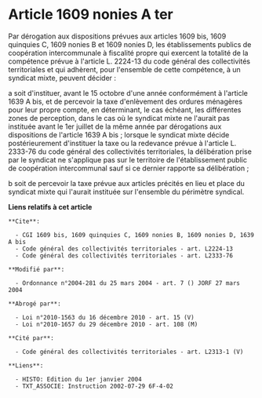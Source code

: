 # Article 1609 nonies A ter

Par dérogation aux dispositions prévues aux articles 1609 bis, 1609 quinquies C, 1609 nonies B et 1609 nonies D, les
établissements publics de coopération intercommunale à fiscalité propre qui exercent la totalité de la compétence prévue à
l'article L. 2224-13 du code général des collectivités territoriales et qui adhèrent, pour l'ensemble de cette compétence, à
un syndicat mixte, peuvent décider :

a soit d'instituer, avant le 15 octobre d'une année conformément à l'article 1639 A bis, et de percevoir la taxe d'enlèvement
des ordures ménagères pour leur propre compte, en déterminant, le cas échéant, les différentes zones de perception, dans le
cas où le syndicat mixte ne l'aurait pas instituée avant le 1er juillet de la même année par dérogations aux dispositions de
l'article 1639 A bis ; lorsque le syndicat mixte décide postérieurement d'instituer la taxe ou la redevance prévue à
l'article L. 2333-76 du code général des collectivités territoriales, la délibération prise par le syndicat ne s'applique pas
sur le territoire de l'établissement public de coopération intercommunal sauf si ce dernier rapporte sa délibération ;

b soit de percevoir la taxe prévue aux articles précités en lieu et place du syndicat mixte qui l'aurait instituée sur
l'ensemble du périmètre syndical.

**Liens relatifs à cet article**

	**Cite**:

	  - CGI 1609 bis, 1609 quinquies C, 1609 nonies B, 1609 nonies D, 1639 A bis
	  - Code général des collectivités territoriales - art. L2224-13
	  - Code général des collectivités territoriales - art. L2333-76

	**Modifié par**:

	  - Ordonnance n°2004-281 du 25 mars 2004 - art. 7 () JORF 27 mars 2004

	**Abrogé par**:

	  - Loi n°2010-1563 du 16 décembre 2010 - art. 15 (V)
	  - Loi n°2010-1657 du 29 décembre 2010 - art. 108 (M)

	**Cité par**:

	  - Code général des collectivités territoriales - art. L2313-1 (V)

	**Liens**:

	  - HISTO: Edition du 1er janvier 2004
	  - TXT_ASSOCIE: Instruction 2002-07-29 6F-4-02

